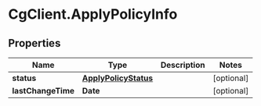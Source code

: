 # CgClient.ApplyPolicyInfo

## Properties

Name | Type | Description | Notes
------------ | ------------- | ------------- | -------------
**status** | [**ApplyPolicyStatus**](ApplyPolicyStatus.md) |  | [optional] 
**lastChangeTime** | **Date** |  | [optional] 


